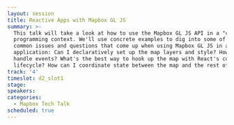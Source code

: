 ```yaml
---
layout: session
title: Reactive Apps with Mapbox GL JS
summary: >-
  This talk will take a look at how to use the Mapbox GL JS API in a "creactive"
  programming context. We'll use concrete examples to dig into some of the
  common issues and questions that come up when using Mapbox GL JS in a React
  application: Can I declaratively set up the map layers and style? How should I
  handle events? What's the best way to hook up the map with React's component
  lifecycle? How can I coordinate state between the map and the rest of my app?
track: '4'
timeslot: d2_slot1
stage:
speakers:
categories:
  - Mapbox Tech Talk
scheduled: true
---
```


